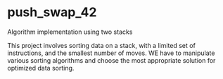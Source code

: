 # push_swap_42

Algorithm implementation using two stacks

This project involves sorting data on a stack, with a limited set of instructions, and the smallest number of moves. WE have to manipulate various sorting algorithms and choose the most appropriate solution for optimized data sorting.

